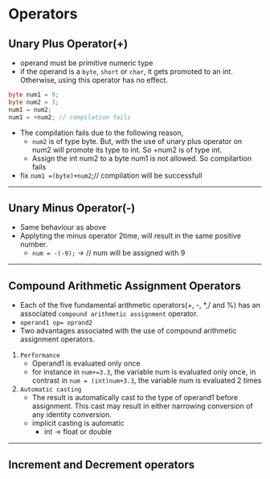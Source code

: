 # Operators

## Unary Plus Operator(+)
- operand must be primitive numeric type
- if the operand is a `byte`, `short` or `char`, it gets promoted to an int. Otherwise, using this operator has no effect.

```java
byte num1 = 9;
byte num2 = 3;
num1 = num2;
num1 = +num2; // compilation fails
```
- The compilation fails due to the following reason,
    - `num2` is of type byte. But, with the use of unary plus operator on num2 will promote its type to int. So +num2 is of type int.
    - Assign the int num2 to a byte num1 is not allowed. So compilartion fails
- fix
`num1 =(byte)+num2`;// compilation will be successfull

---

## Unary Minus Operator(-)
- Same behaviour as above
- Applyting the minus operator 2time, will result in the same positive number.
    - `num = -(-9);` -> // num will be assigned with 9

---

## Compound Arithmetic Assignment Operators

- Each of the five fundamental arithmetic operators(+, -, *,/ and %) has an associated `compound arithmetic assignment` operator.
- `operand1 op= oprand2`
- Two advantages associated with the use of compound arithmetic assignment operators.
1. `Performance`
    - Operand1 is evaluated only once
    - for instance in `num+=3.3`, the variable num is evaluated only once, in contrast in `num = (int)num+3.3`, the variable num is evaluated 2 times
2. `Automatic casting`
    - The result is automatically cast to the type of operand1 before assignment. This cast may result in either narrowing conversion of any identity conversion.
    - implicit casting is automatic
        - int -> float or double

---

## Increment and Decrement operators
